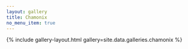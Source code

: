 ```yaml
---
layout: gallery
title: Chamonix
no_menu_item: true
---
```


{% include gallery-layout.html gallery=site.data.galleries.chamonix %}